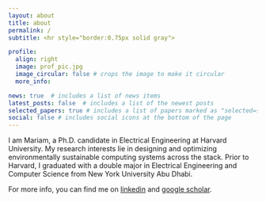 ```yaml
---
layout: about
title: about
permalink: /
subtitle: <hr style="border:0.75px solid gray">

profile:
  align: right
  image: prof_pic.jpg
  image_circular: false # crops the image to make it circular
  more_info: 

news: true  # includes a list of news items
latest_posts: false  # includes a list of the newest posts
selected_papers: true # includes a list of papers marked as "selected={true}"
social: false # includes social icons at the bottom of the page
---
```


I am Mariam, a Ph.D. candidate in Electrical Engineering at Harvard University. My research interests lie in designing and optimizing environmentally sustainable computing systems across the stack. Prior to Harvard, I graduated with a double major in Electrical Engineering and Computer Science from New York University Abu Dhabi. 

For more info, you can find me on [linkedin](https://www.linkedin.com/in/mariamelgamal/) and [google scholar](https://scholar.google.com/citations?user=46LuxZUAAAAJ&hl=en).
